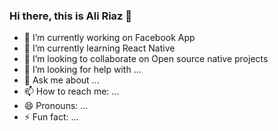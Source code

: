 ### Hi there, this is Ali Riaz 👋

- 🔭 I’m currently working on Facebook App
- 🌱 I’m currently learning React Native
- 👯 I’m looking to collaborate on Open source native projects
- 🤔 I’m looking for help with ...
- 💬 Ask me about ...
- 📫 How to reach me: ...
- 😄 Pronouns: ...
- ⚡ Fun fact: ...

